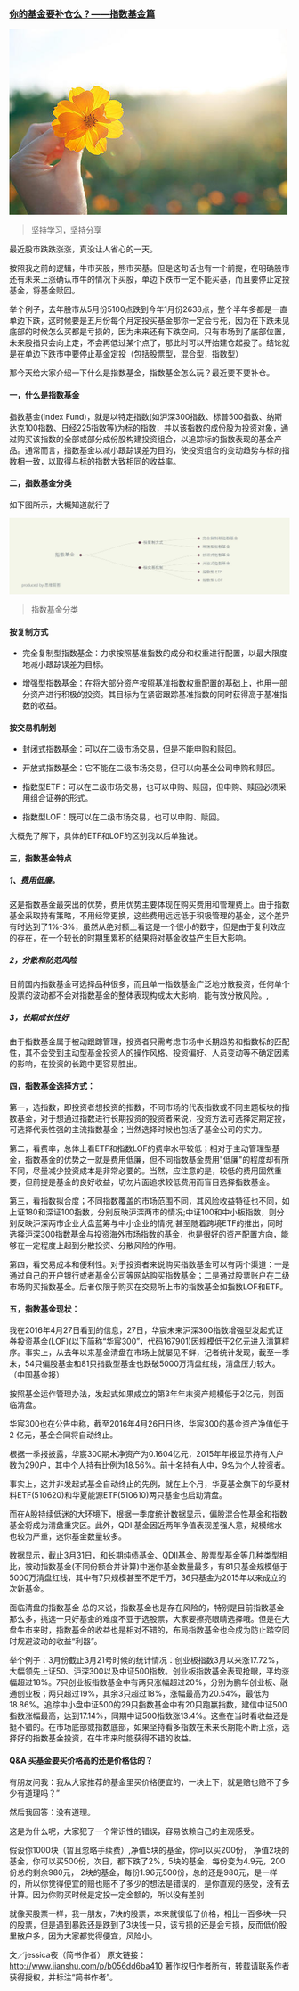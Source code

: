 ### [你的基金要补仓么？——指数基金篇](http://www.jianshu.com/p/b056dd6ba410)
![你的基金要补仓么？——指数基金篇](img/你的基金要补仓么？——指数基金篇.jpg)
>坚持学习，坚持分享


最近股市跌跌涨涨，真没让人省心的一天。

按照我之前的逻辑，牛市买股，熊市买基。但是这句话也有一个前提，在明确股市还有未来上涨确认市牛的情况下买股，单边下跌市一定不能买基，而且要停止定投基金，将基金赎回。

举个例子，去年股市从5月份5100点跌到今年1月份2638点，整个半年多都是一直单边下跌，这时候要是五月份每个月定投买基金那你一定会亏死，因为在下跌未见底部的时候怎么买都是亏损的，因为未来还有下跌空间。只有市场到了底部位置，未来股指只会向上走，不会再低过某个点了，那此时可以开始建仓起投了。结论就是在单边下跌市中要停止基金定投（包括股票型，混合型，指数型）

那今天给大家介绍一下什么是指数基金，指数基金怎么玩？最近要不要补仓。

#### 一，什么是指数基金

指数基金(Index Fund)，就是以特定指数(如沪深300指数、标普500指数、纳斯达克100指数、日经225指数等)为标的指数，并以该指数的成份股为投资对象，通过购买该指数的全部或部分成份股构建投资组合，以追踪标的指数表现的基金产品。通常而言，指数基金以减小跟踪误差为目的，使投资组合的变动趋势与标的指数相一致，以取得与标的指数大致相同的收益率。

#### 二，指数基金分类

如下图所示，大概知道就行了

![你的基金要补仓么？——指数基金篇](img/你的基金要补仓么？——指数基金篇2.jpg)
>指数基金分类


#### 按复制方式

* 完全复制型指数基金：力求按照基准指数的成分和权重进行配置，以最大限度地减小跟踪误差为目标。

* 增强型指数基金：在将大部分资产按照基准指数权重配置的基础上，也用一部分资产进行积极的投资。其目标为在紧密跟踪基准指数的同时获得高于基准指数的收益。

#### 按交易机制划

* 封闭式指数基金：可以在二级市场交易，但是不能申购和赎回。

* 开放式指数基金：它不能在二级市场交易，但可以向基金公司申购和赎回。

* 指数型ETF：可以在二级市场交易，也可以申购、赎回，但申购、赎回必须采用组合证券的形式。

* 指数型LOF：既可以在二级市场交易，也可以申购、赎回。

大概先了解下，具体的ETF和LOF的区别我以后单独说。



#### 三，指数基金特点

##### 1、费用低廉。

这是指数基金最突出的优势，费用优势主要体现在购买费用和管理费上。由于指数基金采取持有策略，不用经常更换，这些费用远远低于积极管理的基金，这个差异有时达到了1%-3%，虽然从绝对额上看这是一个很小的数字，但是由于复利效应的存在，在一个较长的时期里累积的结果将对基金收益产生巨大影响。

##### 2，分散和防范风险

目前国内指数基金可选择品种很多，而且单一指数基金广泛地分散投资，任何单个股票的波动都不会对指数基金的整体表现构成太大影响，能有效分散风险。,

##### 3，长期成长性好

由于指数基金属于被动跟踪管理，投资者只需考虑市场中长期趋势和指数标的匹配性，其不会受到主动型基金投资人的操作风格、投资偏好、人员变动等不确定因素的影响，在投资的长跑中更容易胜出。



#### 四，指数基金选择方式：

第一，选指数，即投资者想投资的指数，不同市场的代表指数或不同主题板块的指数基金，对于想通过指数进行长期投资的投资者来说，投资方法可选择定期定投，可选择代表性强的主流指数基金；当然选择时候也包括了基金公司的实力。

第二，看费率，总体上看ETF和指数LOF的费率水平较低；相对于主动管理型基金，指数基金的优势之一就是费用低廉，但不同指数基金费用"低廉"的程度却有所不同，尽量减少投资成本是非常必要的。当然，应注意的是，较低的费用固然重要，但前提是基金的良好收益，切勿片面追求较低费用而盲目选择指数基金。

第三，看指数拟合度；不同指数覆盖的市场范围不同，其风险收益特征也不同，如上证180和深证100指数，分别反映沪深两市的情况;中证100和中小板指数，则分别反映沪深两市企业大盘蓝筹与中小企业的情况;甚至随着跨境ETF的推出，同时选择沪深300指数基金与投资海外市场指数的基金，也是很好的资产配置方向，能够在一定程度上起到分散投资、分散风险的作用。

第四，看交易成本和便利性。对于投资者来说购买指数基金可以有两个渠道：一是通过自己的开户银行或者基金公司等网站购买指数基金；二是通过股票账户在二级市场购买指数基金。后者仅限于购买在交易所上市的指数基金如指数LOF和ETF。



#### 五，指数基金现状：

我在2016年4月27日看到的信息，27日，华宸未来沪深300指数增强型发起式证券投资基金(LOF)(以下简称“华宸300”，代码167901)因规模低于2亿元进入清算程序。事实上，从去年以来基金清盘在市场上就屡见不鲜，记者统计发现，截至一季末，54只偏股基金和81只指数型基金也跌破5000万清盘红线，清盘压力较大。（中国基金报）

按照基金运作管理办法，发起式如果成立的第3年年末资产规模低于2亿元，则面临清盘。

华宸300也在公告中称，截至2016年4月26日日终，华宸300的基金资产净值低于2 亿元，基金合同将自动终止。

根据一季报披露，华宸300期末净资产为0.1604亿元，2015年年报显示持有人户数为290户，其中个人持有比例为18.56%。前十名持有人中，9名为个人投资者。

事实上，这并非发起式基金自动终止的先例，就在上个月，华夏基金旗下的华夏材料ETF(510620)和华夏能源ETF(510610)两只基金也启动清盘。

而在A股持续低迷的大环境下，根据一季度统计数据显示，偏股混合性基金和指数基金将成为清盘重灾区。此外，QDII基金因近两年净值表现差强人意，规模缩水也较为严重，迷你基金数量较多。

数据显示，截止3月31日，和长期纯债基金、QDII基金、股票型基金等几种类型相比，被动指数基金(不同份额合并计算)中迷你基金数量最多，有81只基金规模低于5000万清盘红线，其中有7只规模甚至不足千万，36只基金为2015年以来成立的次新基金。


面临清盘的指数基金
总的来说，指数基金也是存在风险的，特别是目前指数基金那么多，挑选一只好基金的难度不亚于选股票，大家要擦亮眼睛选择哦。但是在大盘牛市来时，指数基金的收益也是相对不错的，布局指数基金也会成为防止踏空同时规避波动的收益“利器”。

举个例子：3月份截止3月21号时候的统计情况：创业板指数3月以来涨17.72%，大幅领先上证50、沪深300以及中证500指数。创业板指数基金表现抢眼，平均涨幅超过18%。7只创业板指数基金中有两只涨幅超过20%，分别为鹏华创业板、融通创业板；两只超过19%，其余3只超过18%，涨幅最高为20.54%，最低为18.86%。追踪中小盘中证500的29只指数基金中有20只跑赢指数，建信中证500指数涨幅最高，达到17.14%，同期中证500指数涨13.4%。这些在当时看收益还是挺不错的。在市场底部或指数底部，如果坚持看多指数在未来长期能不断上涨，选择好的指数基金投资，在牛市来时能获得不错的收益。



#### Q&A 买基金要买价格高的还是价格低的？

有朋友问我：我从大家推荐的基金里买价格便宜的，一块上下，就是赔也赔不了多少有道理吗？”

然后我回答：没有道理。

这是为什么呢，大家犯了一个常识性的错误，容易依赖自己的主观感受。

假设你1000块（暂且忽略手续费）,净值5块的基金，你可以买200份， 净值2块的基金，你可以买500份，次日，都下跌了2%，5块的基金，每份变为4.9元，200份总的剩余980元， 2块的基金，每份1.96元500份，总的还是980元，是一样的，所以你觉得便宜的赔也赔不了多少的想法是错误的，是你直观的感受，没有去计算。因为你购买时候是定投一定金额的，所以没有差别

就像买股票一样，我一朋友，7块的股票，本来就很低了价格，相比一百多块一只的股票，但是遇到暴跌还是跌到了3块钱一只，该亏损的还是会亏损，反而低价股里散户多，因为大家都觉得便宜，风险小。

文／jessica夜（简书作者）
原文链接：http://www.jianshu.com/p/b056dd6ba410
著作权归作者所有，转载请联系作者获得授权，并标注“简书作者”。
